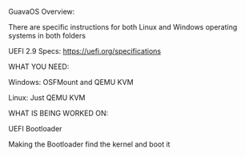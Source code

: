 GuavaOS Overview:

There are specific instructions for both Linux and Windows operating systems in both folders

UEFI 2.9 Specs: https://uefi.org/specifications

WHAT YOU NEED:

Windows: OSFMount and QEMU KVM

Linux: Just QEMU KVM

WHAT IS BEING WORKED ON:

UEFI Bootloader

Making the Bootloader find the kernel and boot it
